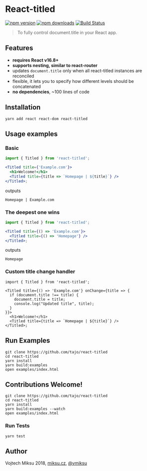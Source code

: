 # React-titled

[![npm version](https://img.shields.io/npm/v/react-titled.svg?style=flat-square)](https://www.npmjs.com/package/react-titled)
[![npm downloads](https://img.shields.io/npm/dm/react-titled.svg?style=flat-square)](https://www.npmjs.com/package/react-titled)
[![Build Status](https://github.com/tajo/react-titled/actions/workflows/ci.yml/badge.svg?branch=master)](https://github.com/tajo/react-titled/actions/workflows/ci.yml)

> To fully control document.title in your React app.

## Features

* **requires React v16.8+**
* **supports nesting, similar to react-router**
* updates `document.title` only when all react-titled instances are reconciled
* flexible, it lets you to specify how different levels should be concatenated
* **no dependencies**, ~100 lines of code

## Installation

```shell
yarn add react react-dom react-titled
```

## Usage examples

### Basic

```jsx
import { Titled } from 'react-titled';

<Titled title={'Example.com'}>
  <h1>Welcome!</h1>
  <Titled title={title => `Homepage | ${title}`} />
</Titled>;
```

outputs

```
Homepage | Example.com
```

### The deepest one wins

```jsx
import { Titled } from 'react-titled';

<Titled title={() => 'Example.com'}>
  <Titled title={() => 'Homepage'} />
</Titled>;
```

outputs

```
Homepage
```

### Custom title change handler

```tsx
import { Titled } from 'react-titled';

<Titled title={() => 'Example.com'} onChange={title => {
  if (document.title !== title) {
    document.title = title;
    console.log("Updated title", title);
  }
}}>
  <h1>Welcome!</h1>
  <Titled title={title => `Homepage | ${title}`} />
</Titled>;
```

## Run Examples

```shell
git clone https://github.com/tajo/react-titled
cd react-titled
yarn install
yarn build:examples
open examples/index.html
```

## Contributions Welcome!

```shell
git clone https://github.com/tajo/react-titled
cd react-titled
yarn install
yarn build:examples --watch
open examples/index.html
```

### Run Tests

```
yarn test
```

## Author

Vojtech Miksu 2018, [miksu.cz](https://miksu.cz), [@vmiksu](https://twitter.com/vmiksu)
